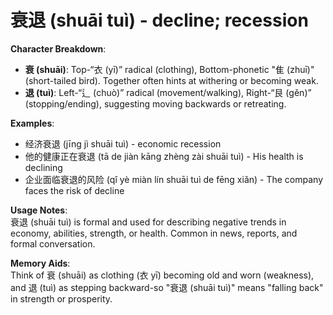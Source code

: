 # **衰退 (shuāi tuì) - decline; recession**

**Character Breakdown**:  
- **衰 (shuāi)**: Top-“衣 (yī)” radical (clothing), Bottom-phonetic "隹 (zhuī)" (short-tailed bird). Together often hints at withering or becoming weak.  
- **退 (tuì)**: Left-“辶 (chuò)” radical (movement/walking), Right-“艮 (gěn)” (stopping/ending), suggesting moving backwards or retreating.

**Examples**:  
- 经济衰退 (jīng jì shuāi tuì) - economic recession  
- 他的健康正在衰退 (tā de jiàn kāng zhèng zài shuāi tuì) - His health is declining  
- 企业面临衰退的风险 (qǐ yè miàn lín shuāi tuì de fēng xiǎn) - The company faces the risk of decline

**Usage Notes**:  
衰退 (shuāi tuì) is formal and used for describing negative trends in economy, abilities, strength, or health. Common in news, reports, and formal conversation.

**Memory Aids**:  
Think of 衰 (shuāi) as clothing (衣 yī) becoming old and worn (weakness), and 退 (tuì) as stepping backward-so "衰退 (shuāi tuì)" means "falling back" in strength or prosperity.